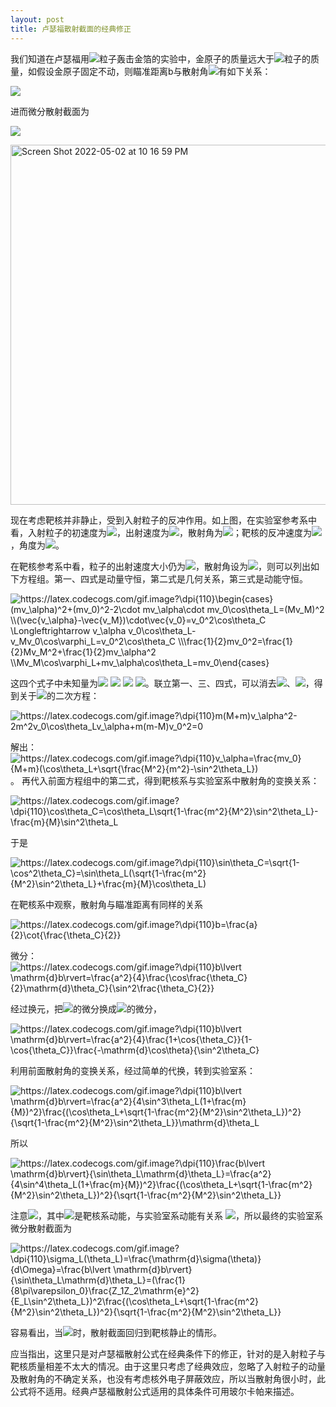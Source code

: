 ```yaml
---
layout: post
title: 卢瑟福散射截面的经典修正
---
```


我们知道在卢瑟福用![](https://latex.codecogs.com/gif.latex?\\\alpha)粒子轰击金箔的实验中，金原子的质量远大于![](https://latex.codecogs.com/gif.latex?\\\alpha)粒子的质量，如假设金原子固定不动，则瞄准距离b与散射角![](https://latex.codecogs.com/gif.latex?\\\theta)有如下关系：

![](https://latex.codecogs.com/gif.latex?\\\mathrm{b}=\frac{a}{2}\cot{\frac{\theta}{2}})

进而微分散射截面为

![](https://latex.codecogs.com/gif.latex?\\\sigma_c(\theta)=\frac{dN'}{Nnt\mathrm{d}\Omega}=(\frac{1}{4\pi\varepsilon_0}\frac{Z_1Z_2\mathrm{e}^2}{4E})^2\frac{1}{\sin^4{\frac{\theta}{2}}})

<img width="576" alt="Screen Shot 2022-05-02 at 10 16 59 PM" src="https://user-images.githubusercontent.com/69313601/167850319-134c3d8d-5a73-468f-92c2-aefb4c4c50e7.png">

现在考虑靶核并非静止，受到入射粒子的反冲作用。如上图，在实验室参考系中看，入射粒子的初速度为![](https://latex.codecogs.com/gif.latex?\\v_0)，出射速度为![](https://latex.codecogs.com/gif.latex?\\v_\alpha)，散射角为![](https://latex.codecogs.com/gif.latex?\\\theta_L)；靶核的反冲速度为![](https://latex.codecogs.com/gif.latex?\\v_M)，角度为![](https://latex.codecogs.com/gif.latex?\\\varphi_L)。

在靶核参考系中看，粒子的出射速度大小仍为![](https://latex.codecogs.com/gif.latex?\\v_0)，散射角设为![](https://latex.codecogs.com/gif.latex?\\\theta_C)，则可以列出如下方程组。第一、四式是动量守恒，第二式是几何关系，第三式是动能守恒。

<img src="https://latex.codecogs.com/gif.image?\dpi{110}\begin{cases}(mv_\alpha)^2&plus;(mv_0)^2-2\cdot&space;mv_\alpha\cdot&space;mv_0\cos\theta_L=(Mv_M)^2&space;\\(\vec{v_\alpha}-\vec{v_M})\cdot\vec{v_0}=v_0^2\cos\theta_C&space;\Longleftrightarrow&space;v_\alpha&space;v_0\cos\theta_L-&space;v_Mv_0\cos\varphi_L=v_0^2\cos\theta_C&space;\\\frac{1}{2}mv_0^2=\frac{1}{2}Mv_M^2&plus;\frac{1}{2}mv_\alpha^2&space;\\Mv_M\cos\varphi_L&plus;mv_\alpha\cos\theta_L=mv_0\end{cases}" title="https://latex.codecogs.com/gif.image?\dpi{110}\begin{cases}(mv_\alpha)^2+(mv_0)^2-2\cdot mv_\alpha\cdot mv_0\cos\theta_L=(Mv_M)^2 \\(\vec{v_\alpha}-\vec{v_M})\cdot\vec{v_0}=v_0^2\cos\theta_C \Longleftrightarrow v_\alpha v_0\cos\theta_L- v_Mv_0\cos\varphi_L=v_0^2\cos\theta_C \\\frac{1}{2}mv_0^2=\frac{1}{2}Mv_M^2+\frac{1}{2}mv_\alpha^2 \\Mv_M\cos\varphi_L+mv_\alpha\cos\theta_L=mv_0\end{cases}" />

这四个式子中未知量为![](https://latex.codecogs.com/gif.latex?\\\v_M) ![](https://latex.codecogs.com/gif.latex?\\v_\alpha) ![](https://latex.codecogs.com/gif.latex?\\\varphi_L) ![](https://latex.codecogs.com/gif.latex?\\\theta_C)。联立第一、三、四式，可以消去![](https://latex.codecogs.com/gif.latex?\\v_M)、![](https://latex.codecogs.com/gif.latex?\\\varphi_L)，得到关于![](https://latex.codecogs.com/gif.latex?\\v_\alpha)的二次方程：

<img src="https://latex.codecogs.com/gif.image?\dpi{110}m(M&plus;m)v_\alpha^2-2m^2v_0\cos\theta_Lv_\alpha&plus;m(m-M)v_0^2=0" title="https://latex.codecogs.com/gif.image?\dpi{110}m(M+m)v_\alpha^2-2m^2v_0\cos\theta_Lv_\alpha+m(m-M)v_0^2=0" />

解出：<img src="https://latex.codecogs.com/gif.image?\dpi{110}v_\alpha=\frac{mv_0}{M&plus;m}(\cos\theta_L&plus;\sqrt{\frac{M^2}{m^2}-\sin^2\theta_L})" title="https://latex.codecogs.com/gif.image?\dpi{110}v_\alpha=\frac{mv_0}{M+m}(\cos\theta_L+\sqrt{\frac{M^2}{m^2}-\sin^2\theta_L})" />。
再代入前面方程组中的第二式，得到靶核系与实验室系中散射角的变换关系：

<img src="https://latex.codecogs.com/gif.image?\dpi{110}\cos\theta_C=\cos\theta_L\sqrt{1-\frac{m^2}{M^2}\sin^2\theta_L}-\frac{m}{M}\sin^2\theta_L" title="https://latex.codecogs.com/gif.image?\dpi{110}\cos\theta_C=\cos\theta_L\sqrt{1-\frac{m^2}{M^2}\sin^2\theta_L}-\frac{m}{M}\sin^2\theta_L" />

于是

<img src="https://latex.codecogs.com/gif.image?\dpi{110}\sin\theta_C=\sqrt{1-\cos^2\theta_C}=\sin\theta_L(\sqrt{1-\frac{m^2}{M^2}\sin^2\theta_L}&plus;\frac{m}{M}\cos\theta_L)" title="https://latex.codecogs.com/gif.image?\dpi{110}\sin\theta_C=\sqrt{1-\cos^2\theta_C}=\sin\theta_L(\sqrt{1-\frac{m^2}{M^2}\sin^2\theta_L}+\frac{m}{M}\cos\theta_L)" />

在靶核系中观察，散射角与瞄准距离有同样的关系

<img src="https://latex.codecogs.com/gif.image?\dpi{110}b=\frac{a}{2}\cot{\frac{\theta_C}{2}}" title="https://latex.codecogs.com/gif.image?\dpi{110}b=\frac{a}{2}\cot{\frac{\theta_C}{2}}" />

微分：<img src="https://latex.codecogs.com/gif.image?\dpi{110}b\lvert&space;\mathrm{d}b\rvert=\frac{a^2}{4}\frac{\cos\frac{\theta_C}{2}\mathrm{d}\theta_C}{\sin^2\frac{\theta_C}{2}}" title="https://latex.codecogs.com/gif.image?\dpi{110}b\lvert \mathrm{d}b\rvert=\frac{a^2}{4}\frac{\cos\frac{\theta_C}{2}\mathrm{d}\theta_C}{\sin^2\frac{\theta_C}{2}}" />

经过换元，把![](https://latex.codecogs.com/gif.latex?\\\theta_C)的微分换成![](https://latex.codecogs.com/gif.latex?\\\cos{\theta_C})的微分，

<img src="https://latex.codecogs.com/gif.image?\dpi{110}b\lvert&space;\mathrm{d}b\rvert=\frac{a^2}{4}\frac{1&plus;\cos{\theta_C}}{1-\cos{\theta_C}}\frac{-\mathrm{d}\cos\theta}{\sin^2\theta_C}" title="https://latex.codecogs.com/gif.image?\dpi{110}b\lvert \mathrm{d}b\rvert=\frac{a^2}{4}\frac{1+\cos{\theta_C}}{1-\cos{\theta_C}}\frac{-\mathrm{d}\cos\theta}{\sin^2\theta_C}" />

利用前面散射角的变换关系，经过简单的代换，转到实验室系：

<img src="https://latex.codecogs.com/gif.image?\dpi{110}b\lvert&space;\mathrm{d}b\rvert=\frac{a^2}{4\sin^3\theta_L(1&plus;\frac{m}{M})^2}\frac{(\cos\theta_L&plus;\sqrt{1-\frac{m^2}{M^2}\sin^2\theta_L})^2}{\sqrt{1-\frac{m^2}{M^2}\sin^2\theta_L}}\mathrm{d}\theta_L" title="https://latex.codecogs.com/gif.image?\dpi{110}b\lvert \mathrm{d}b\rvert=\frac{a^2}{4\sin^3\theta_L(1+\frac{m}{M})^2}\frac{(\cos\theta_L+\sqrt{1-\frac{m^2}{M^2}\sin^2\theta_L})^2}{\sqrt{1-\frac{m^2}{M^2}\sin^2\theta_L}}\mathrm{d}\theta_L" />

所以

<img src="https://latex.codecogs.com/gif.image?\dpi{110}\frac{b\lvert&space;\mathrm{d}b\rvert}{\sin\theta_L\mathrm{d}\theta_L}=\frac{a^2}{4\sin^4\theta_L(1&plus;\frac{m}{M})^2}\frac{(\cos\theta_L&plus;\sqrt{1-\frac{m^2}{M^2}\sin^2\theta_L})^2}{\sqrt{1-\frac{m^2}{M^2}\sin^2\theta_L}}" title="https://latex.codecogs.com/gif.image?\dpi{110}\frac{b\lvert \mathrm{d}b\rvert}{\sin\theta_L\mathrm{d}\theta_L}=\frac{a^2}{4\sin^4\theta_L(1+\frac{m}{M})^2}\frac{(\cos\theta_L+\sqrt{1-\frac{m^2}{M^2}\sin^2\theta_L})^2}{\sqrt{1-\frac{m^2}{M^2}\sin^2\theta_L}}" />

注意![](https://latex.codecogs.com/gif.latex?\\a=\frac{Z_1Z_2}{4\pi\varepsilon_0E_C})，其中![](https://latex.codecogs.com/gif.latex?\\E_C)是靶核系动能，与实验室系动能有关系 ![](https://latex.codecogs.com/gif.latex?\\E_C=(\frac{M}{M+m})^2E_L)，所以最终的实验室系微分散射截面为

<img src="https://latex.codecogs.com/gif.image?\dpi{110}\sigma_L(\theta_L)=\frac{\mathrm{d}\sigma(\theta)}{d\Omega}=\frac{b\lvert&space;\mathrm{d}b\rvert}{\sin\theta_L\mathrm{d}\theta_L}=(\frac{1}{8\pi\varepsilon_0}\frac{Z_1Z_2\mathrm{e}^2}{E_L\sin^2\theta_L})^2\frac{(\cos\theta_L&plus;\sqrt{1-\frac{m^2}{M^2}\sin^2\theta_L})^2}{\sqrt{1-\frac{m^2}{M^2}\sin^2\theta_L}}" title="https://latex.codecogs.com/gif.image?\dpi{110}\sigma_L(\theta_L)=\frac{\mathrm{d}\sigma(\theta)}{d\Omega}=\frac{b\lvert \mathrm{d}b\rvert}{\sin\theta_L\mathrm{d}\theta_L}=(\frac{1}{8\pi\varepsilon_0}\frac{Z_1Z_2\mathrm{e}^2}{E_L\sin^2\theta_L})^2\frac{(\cos\theta_L+\sqrt{1-\frac{m^2}{M^2}\sin^2\theta_L})^2}{\sqrt{1-\frac{m^2}{M^2}\sin^2\theta_L}}" />

容易看出，当![](https://latex.codecogs.com/gif.latex?\\m\ll&space;M)时，散射截面回归到靶核静止的情形。

应当指出，这里只是对卢瑟福散射公式在经典条件下的修正，针对的是入射粒子与靶核质量相差不太大的情况。由于这里只考虑了经典效应，忽略了入射粒子的动量及散射角的不确定关系，也没有考虑核外电子屏蔽效应，所以当散射角很小时，此公式将不适用。经典卢瑟福散射公式适用的具体条件可用玻尔卡帕来描述。
